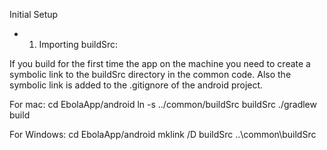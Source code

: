 
 Initial Setup

 - 1. Importing buildSrc:
  
 If you build for the first time the app on the machine you need to create a symbolic link to the
 buildSrc directory in the common code. Also the symbolic link is added to the .gitignore of the android project.
 
 For mac:
	cd EbolaApp/android
        ln -s ../common/buildSrc buildSrc
	./gradlew build
	
 For Windows:
	cd EbolaApp/android
	mklink /D buildSrc ..\common\buildSrc


